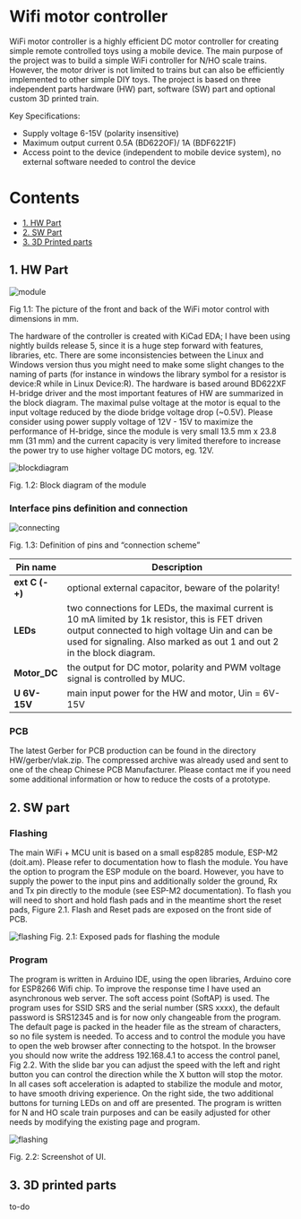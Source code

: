 # Wifi motor controller

WiFi motor controller is a highly efficient DC motor controller for creating simple remote controlled toys using a mobile device. The main purpose of the project was to build a simple WiFi controller for N/HO scale trains. However, the motor driver is not limited to trains but can also be efficiently implemented to other simple DIY toys.  The project is based on three independent parts hardware (HW) part, software (SW) part and optional custom 3D printed train. 

Key Specifications:
-	Supply voltage 6-15V (polarity insensitive)
-	Maximum output current 0.5A (BD622OF)/ 1A (BDF6221F)
-	Access point to the device (independent to mobile device system), no external software needed to control the device

 # Contents
 
     
- [1. HW Part](#1.-hw-part) 
- [2. SW Part](#2.-SW-part)
- [3. 3D Printed parts](#3.-3D-printed-parts) 




## 1. HW Part

![module](https://raw.githubusercontent.com/andrejcampa/WiFi-motor-controller/master/docs/module.png)

Fig 1.1: The picture of the front and back of the WiFi motor control with dimensions in mm.

The hardware of the controller is created with KiCad EDA; I have been using nightly builds release 5, since it is a huge step forward with features, libraries, etc. There are some inconsistencies between the Linux and Windows version thus you might need to make some slight changes to the naming of parts (for instance in windows the library symbol for a resistor is device:R while in Linux Device:R).
The hardware is based around BD622XF H-bridge driver and the most important features of HW are summarized in the block diagram. The maximal pulse voltage at the motor is equal to the input voltage reduced by the diode bridge voltage drop (~0.5V). Please consider using power supply voltage of 12V - 15V to maximize the performance of H-bridge, since the module is very small 13.5 mm x 23.8 mm (31 mm) and the current capacity is very limited therefore to increase the power try to use higher voltage DC motors, eg. 12V.

![blockdiagram](https://raw.githubusercontent.com/andrejcampa/WiFi-motor-controller/master/docs/blockdiagram.png)

Fig. 1.2: Block diagram of the module

### Interface pins definition and connection

![connecting](https://raw.githubusercontent.com/andrejcampa/WiFi-motor-controller/master/docs/connection.png)

Fig. 1.3: Definition of pins and “connection scheme”

Pin name | Description
------------ | -------------
**ext C (- +)** | optional external capacitor, beware of the polarity!
**LEDs** | two connections for LEDs, the maximal current is 10 mA limited by 1k resistor, this is FET driven output connected to high voltage Uin and can be used for signaling. Also marked as out 1 and out 2 in the block diagram.
**Motor_DC** | the output for DC motor, polarity and PWM voltage signal is controlled by MUC.
**U 6V-15V** | main input power for the HW and motor, Uin = 6V-15V

### PCB
The latest Gerber for PCB production can be found in the directory HW/gerber/vlak.zip. The compressed archive was already used and sent to one of the cheap Chinese PCB Manufacturer. Please contact me if you need some additional information or how to reduce the costs of a prototype.



## 2. SW part

### Flashing

The main WiFi + MCU unit is based on a small esp8285 module, ESP-M2 (doit.am). Please refer to documentation how to flash the module. You have the option to program the ESP module on the board. However, you have to supply the power to the input pins and additionally solder the ground, Rx and Tx pin directly to the module (see ESP-M2 documentation).  To flash you will need to short and hold flash pads and in the meantime short the reset pads, Figure 2.1. Flash and Reset pads are exposed on the front side of PCB.

![flashing](https://raw.githubusercontent.com/andrejcampa/WiFi-motor-controller/master/docs/flashing.png)
Fig. 2.1: Exposed pads for flashing the module

### Program
The program is written in Arduino IDE, using the open libraries, Arduino core for ESP8266 Wifi chip. To improve the response time I have used an asynchronous web server. The soft access point (SoftAP) is used. The program uses for SSID SRS and the serial number (SRS xxxx), the default password is SRS12345 and is for now only changeable from the program. The default page is packed in the header file as the stream of characters, so no file system is needed.
To access and to control the module you have to open the web browser after connecting to the hotspot. In the browser you should now write the address 192.168.4.1 to access the control panel, Fig 2.2. With the slide bar you can adjust the speed with the left and right button you can control the direction while the X button will stop the motor. In all cases soft acceleration is adapted to stabilize the module and motor, to have smooth driving experience. On the right side, the two additional buttons for turning LEDs on and off are presented. The program is written for N and HO scale train purposes and can be easily adjusted for other needs by modifying the existing page and program.

![flashing](https://raw.githubusercontent.com/andrejcampa/WiFi-motor-controller/master/docs/Screenshot.png)

Fig. 2.2: Screenshot of UI.

## 3. 3D printed parts
to-do


